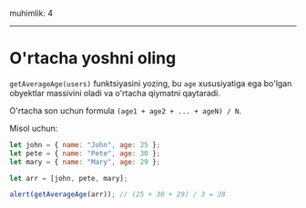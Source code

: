 muhimlik: 4

---

# O'rtacha yoshni oling

`getAverageAge(users)` funktsiyasini yozing, bu `age` xususiyatiga ega bo'lgan obyektlar massivini oladi va o'rtacha qiymatni qaytaradi.

O'rtacha son uchun formula `(age1 + age2 + ... + ageN) / N`.

Misol uchun:

```js no-beautify
let john = { name: "John", age: 25 };
let pete = { name: "Pete", age: 30 };
let mary = { name: "Mary", age: 29 };

let arr = [john, pete, mary];

alert(getAverageAge(arr)); // (25 + 30 + 29) / 3 = 28
```
